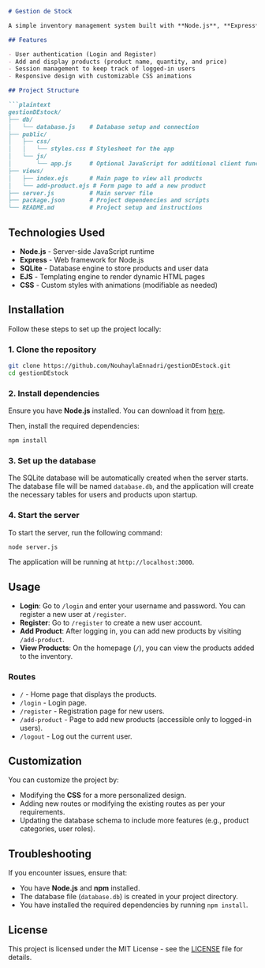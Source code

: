 
```markdown
# Gestion de Stock

A simple inventory management system built with **Node.js**, **Express**, **SQLite**, and **EJS** for the front end. This project allows users to log in, register, add products to an inventory, and view the products in the system.

## Features

- User authentication (Login and Register)
- Add and display products (product name, quantity, and price)
- Session management to keep track of logged-in users
- Responsive design with customizable CSS animations

## Project Structure

```plaintext
gestionDEstock/
├── db/
│   └── database.js    # Database setup and connection
├── public/
│   ├── css/
│   │   └── styles.css # Stylesheet for the app
│   └── js/
│       └── app.js     # Optional JavaScript for additional client functionality
├── views/
│   ├── index.ejs      # Main page to view all products
│   └── add-product.ejs # Form page to add a new product
├── server.js          # Main server file
├── package.json       # Project dependencies and scripts
└── README.md          # Project setup and instructions
```

## Technologies Used

- **Node.js** - Server-side JavaScript runtime
- **Express** - Web framework for Node.js
- **SQLite** - Database engine to store products and user data
- **EJS** - Templating engine to render dynamic HTML pages
- **CSS** - Custom styles with animations (modifiable as needed)

## Installation

Follow these steps to set up the project locally:

### 1. Clone the repository

```bash
git clone https://github.com/NouhaylaEnnadri/gestionDEstock.git
cd gestionDEstock
```

### 2. Install dependencies

Ensure you have **Node.js** installed. You can download it from [here](https://nodejs.org/).

Then, install the required dependencies:

```bash
npm install
```

### 3. Set up the database

The SQLite database will be automatically created when the server starts. The database file will be named `database.db`, and the application will create the necessary tables for users and products upon startup.

### 4. Start the server

To start the server, run the following command:

```bash
node server.js
```

The application will be running at `http://localhost:3000`.

## Usage

- **Login**: Go to `/login` and enter your username and password. You can register a new user at `/register`.
- **Register**: Go to `/register` to create a new user account.
- **Add Product**: After logging in, you can add new products by visiting `/add-product`.
- **View Products**: On the homepage (`/`), you can view the products added to the inventory.

### Routes

- `/` - Home page that displays the products.
- `/login` - Login page.
- `/register` - Registration page for new users.
- `/add-product` - Page to add new products (accessible only to logged-in users).
- `/logout` - Log out the current user.

## Customization

You can customize the project by:

- Modifying the **CSS** for a more personalized design.
- Adding new routes or modifying the existing routes as per your requirements.
- Updating the database schema to include more features (e.g., product categories, user roles).

## Troubleshooting

If you encounter issues, ensure that:

- You have **Node.js** and **npm** installed.
- The database file (`database.db`) is created in your project directory.
- You have installed the required dependencies by running `npm install`.

## License

This project is licensed under the MIT License - see the [LICENSE](LICENSE) file for details.
```
